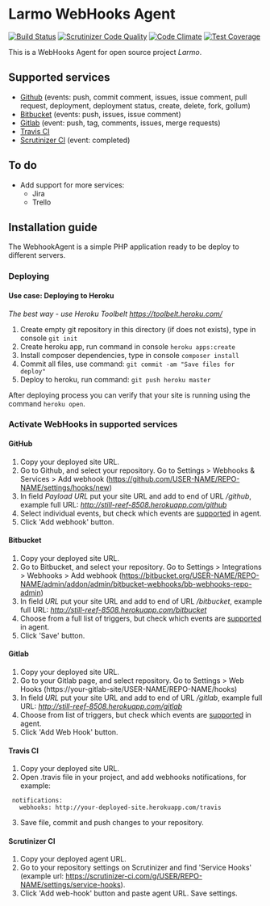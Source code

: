 # Larmo WebHooks Agent

[![Build Status](https://travis-ci.org/mejt/larmo-webhooks-agent.svg?branch=master)](https://travis-ci.org/mejt/larmo-webhooks-agent)
[![Scrutinizer Code Quality](https://scrutinizer-ci.com/g/mejt/larmo-webhooks-agent/badges/quality-score.png?b=master)](https://scrutinizer-ci.com/g/mejt/larmo-webhooks-agent/?branch=master)
[![Code Climate](https://codeclimate.com/github/mejt/larmo-webhooks-agent/badges/gpa.svg)](https://codeclimate.com/github/mejt/larmo-webhooks-agent)
[![Test Coverage](https://codeclimate.com/github/mejt/larmo-webhooks-agent/badges/coverage.svg)](https://codeclimate.com/github/mejt/larmo-webhooks-agent/coverage)

This is a WebHooks Agent for open source project *Larmo*.

## Supported services
- [Github](#github) (events: push, commit comment, issues, issue comment, pull request, deployment, deployment status, create, delete, fork, gollum)
- [Bitbucket](#bitbucket) (events: push, issues, issue comment)
- [Gitlab](#gitlab) (event: push, tag, comments, issues, merge requests)
- [Travis CI](#travis-c)
- [Scrutinizer CI](#scrutinizer-ci) (event: completed)

## To do
- Add support for more services:
    - Jira
    - Trello

## Installation guide
The WebhookAgent is a simple PHP application ready to be deploy to different servers.

### Deploying
#### Use case: Deploying to Heroku 
*The best way - use Heroku Toolbelt https://toolbelt.heroku.com/*

1. Create empty git repository in this directory (if does not exists), type in console `git init`
2. Create heroku app, run command in console `heroku apps:create`
3. Install composer dependencies, type in console `composer install`
4. Commit all files, use command: `git commit -am "Save files for deploy"`
5. Deploy to heroku, run command: `git push heroku master`

After deploying process you can verify that your site is running using the command `heroku open`.

### Activate WebHooks in supported services
#### GitHub
1. Copy your deployed site URL.
2. Go to Github, and select your repository. Go to Settings > Webhooks & Services > Add webhook (https://github.com/USER-NAME/REPO-NAME/settings/hooks/new)
3. In field *Payload URL* put your site URL and add to end of URL */github*, example full URL: *http://still-reef-8508.herokuapp.com/github*
4. Select individual events, but check which events are [supported](#supported-services) in agent.
5. Click 'Add webhook' button.

#### Bitbucket
1. Copy your deployed site URL.
2. Go to Bitbucket, and select your repository. Go to Settings > Integrations > Webhooks > 
Add webhook (https://bitbucket.org/USER-NAME/REPO-NAME/admin/addon/admin/bitbucket-webhooks/bb-webhooks-repo-admin)
3. In field *URL* put your site URL and add to end of URL */bitbucket*, example full URL: *http://still-reef-8508.herokuapp.com/bitbucket*
4. Choose from a full list of triggers, but check which events are [supported](#supported-services) in agent.
5. Click 'Save' button.

#### Gitlab
1. Copy your deployed site URL.
2. Go to your Gitlab page, and select repository. Go to Settings > Web Hooks (https://your-gitlab-site/USER-NAME/REPO-NAME/hooks)
3. In field *URL* put your site URL and add to end of URL */gitlab*, example full URL: *http://still-reef-8508.herokuapp.com/gitlab*
4. Choose from list of triggers, but check which events are [supported](#supported-services) in agent.
5. Click 'Add Web Hook' button.

#### Travis CI
1. Copy your deployed site URL.
2. Open .travis file in your project, and add webhooks notifications, for example:
```
 notifications:
   webhooks: http://your-deployed-site.herokuapp.com/travis
```
3. Save file, commit and push changes to your repository.

#### Scrutinizer CI
1. Copy your deployed agent URL.
2. Go to your repository settings on Scrutinizer and find 'Service Hooks' (example url: https://scrutinizer-ci.com/g/USER/REPO-NAME/settings/service-hooks).
3. Click 'Add web-hook' button and paste agent URL. Save settings.